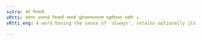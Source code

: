 ```yaml
---
sutra: क्ते नित्यार्थे
vRtti: क्तान्त उत्तरपदे नित्यार्थे समासे पूर्वपदमन्यतरस्यां प्रकृतिस्वरं भवति ॥
vRtti_eng: A word having the sense of 'always', retains optionally its accent before a Past Participle in क्त ॥

---
```

